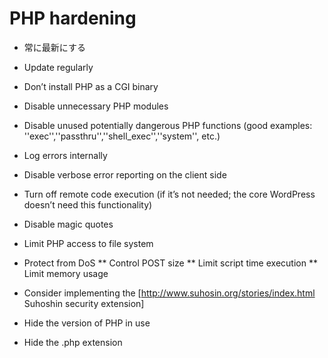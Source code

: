 # PHP hardening
* 常に最新にする


* Update regularly
* Don’t install PHP as a CGI binary
* Disable unnecessary PHP modules
* Disable unused potentially dangerous PHP functions (good examples: ''exec'',''passthru'',''shell_exec'',''system'', etc.)
* Log errors internally
* Disable verbose error reporting on the client side
* Turn off remote code execution (if it’s not needed; the core WordPress doesn’t need this functionality)
* Disable magic quotes
* Limit PHP access to file system
* Protect from DoS
** Control POST size
** Limit script time execution
** Limit memory usage
* Consider implementing the [http://www.suhosin.org/stories/index.html Suhoshin security extension]
* Hide the version of PHP in use
* Hide the .php extension
